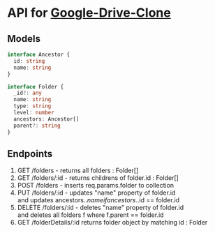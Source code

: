 # API for [Google-Drive-Clone](https://relaxed-kheer-00772d.netlify.app/)

## Models

```typescript
interface Ancestor {
  id: string
  name: string
}

interface Folder {
  _id?: any
  name: string
  type: string
  level: number
  ancestors: Ancestor[]
  parent?: string
}
```

## Endpoints

1. GET /folders - returns all folders : Folder[]
2. GET /folders/:id - returns childrens of folder.id : Folder[]
3. POST /folders - inserts req.params.folder to collection
4. PUT /folders/:id - updates "name" property of folder.id  
   and updates ancestors.$.name if ancestors.$.id == folder.id
5. DELETE /folders/:id - deletes "name" property of folder.id  
   and deletes all folders f where f.parent == folder.id
6. GET /folderDetails/:id returns folder object by matching id : Folder
